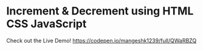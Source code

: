 # Increment & Decrement using HTML CSS JavaScript
Check out the Live Demo! https://codepen.io/mangeshk1239/full/QWaRBZQ
